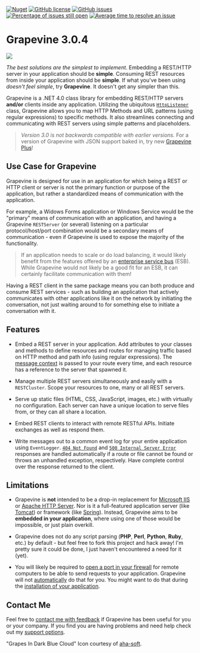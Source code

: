 [![Nuget][nuget-img]][nuget-url]
[![GitHub license][github-license-img]][github-license-url]
[![GitHub issues][github-issues-img]][github-issues-url]
[![Percentage of issues still open][issues-open-img]][issues-open-url]
[![Average time to resolve an issue][issues-res-img]][issues-res-url]

Grapevine 3.0.4
===============

![](https://raw.github.com/scottoffen/Grapevine/master/grapevine.png)

*The best solutions are the simplest to implement*. Embedding a REST/HTTP server in your application should be **simple**. Consuming REST resources from inside your application should be **simple**. If what you've been using *doesn't feel simple*, try **Grapevine**. It doesn't get any simpler than this.

Grapevine is a .NET 4.0 class library for embedding REST/HTTP servers **and/or** clients inside any application. Utilizing the ubiquitous [`HttpListener`](http://msdn.microsoft.com/en-us/library/vstudio/system.net.httplistener(v=vs.100)) class, Grapevine allows you to map HTTP Methods and URL patterns (using regular expressions) to specific methods. It also streamlines connecting and communicating with REST servers using simple patterns and placeholders.

>*Version 3.0 is not backwards compatible with earlier versions.* For a version of Grapevine with JSON support baked in, try new [Grapevine Plus](https://github.com/scottoffen/GrapevinePlus)!

## Use Case for Grapevine ##

Grapevine is designed for use in an application for which being a REST or HTTP client or server is not the primary function or purpose of the application, but rather a standardized means of communication with the application.

For example, a Widows Forms application or Windows Service would be the "primary" means of communication with an application, and having a Grapevine `RESTServer` (or several) listening on a particular protocol/host/port combination would be a secondary means of communication - even if Grapevine is used to expose the majority of the functionality.

>If an application needs to scale or do load balancing, it would likely benefit from the features offered by an [enterprise service bus](http://en.wikipedia.org/wiki/Enterprise_service_bus) (ESB). While Grapevine would not likely be a good fit for an ESB, it can certainly facilitate communication with them!

Having a REST client in the same package means you can both produce and consume REST services - such as building an application that actively communicates with other applications like it on the network by initiating the conversation, not just waiting around to for something else to initiate a conversation with it.

## Features ##

- Embed a REST server in your application. Add attributes to your classes and methods to define resources and routes for managing traffic based on HTTP method and path info (using regular expressions). The [message context](http://msdn.microsoft.com/en-us/library/vstudio/system.net.httplistenercontext(v=vs.110).aspx) is passed to your route every time, and each resource has a reference to the server that spawned it.

- Manage multiple REST servers simultaneously and easily with a `RESTCluster`. Scope your resources to one, many or all REST servers.

- Serve up static files (HTML, CSS, JavaScript, images, etc.) with virtually no configuration. Each server can have a unique location to serve files from, or they can all share a location.

- Embed REST clients to interact with remote RESTful APIs. Initiate exchanges as well as respond them.

- Write messages out to a common event log for your entire application using `EventLogger`. [`404 Not Found`](http://en.wikipedia.org/wiki/HTTP_404) and [`500 Internal Server Error`](http://en.wikipedia.org/wiki/List_of_HTTP_status_codes#5xx_Server_Error) responses are handled automatically if a route or file cannot be found or throws an unhandled exception, respectively. Have complete control over the response returned to the client.

## Limitations ##

- Grapevine is **not** intended to be a drop-in replacement for [Microsoft IIS](http://www.iis.net/) or [Apache HTTP Server](http://httpd.apache.org/). Nor is it a full-featured application server (like [Tomcat](http://en.wikipedia.org/wiki/Apache_Tomcat)) or framework (like [Spring](http://en.wikipedia.org/wiki/Spring_Framework)). Instead, Grapevine aims to be **embedded in your application**, where using one of those would be impossible, or just plain overkill.

- Grapevine does not do any script parsing (**PHP**, **Perl**, **Python**, **Ruby**, etc.) by default - but feel free to fork this project and hack away! I'm pretty sure it could be done, I just haven't encountered a need for it (yet).

- You will likely be required to [open a port in your firewall](http://www.lmgtfy.com/?q=how+to+open+a+port+on+windows) for remote computers to be able to send requests to your application. Grapevine will not [automatically](http://msdn.microsoft.com/en-us/library/aa366418%28VS.85%29.aspx) do that for you.  You might want to do that during the [installation of your application](http://www.codeproject.com/Articles/14906/Open-Windows-Firewall-During-Installation).

## Contact Me ##
Feel free to [contact me with feedback](mailto:github@scottoffen.com) if Grapevine has been useful for you or your company. If you find you are having problems and need help check out my [support options](https://github.com/scottoffen/Grapevine/blob/master/SUPPORT.md).

"Grapes In Dark Blue Cloud" Icon courtesy of [aha-soft](http://www.aha-soft.com/free-icons/free-dark-blue-cloud-icons/).

[nuget-img]: https://img.shields.io/nuget/dt/Grapevine.svg
[nuget-url]: http://www.nuget.org/packages/Grapevine "Downloads from NuGet"
[github-issues-img]: https://img.shields.io/github/issues/scottoffen/Grapevine.svg
[github-issues-url]: https://github.com/scottoffen/Grapevine/issues "Current open issues"
[github-license-img]: https://img.shields.io/github/license/scottoffen/Grapevine.svg
[github-license-url]: LICENSE "Project license"
[issues-open-img]: http://isitmaintained.com/badge/open/scottoffen/Grapevine.svg
[issues-open-url]: http://isitmaintained.com/project/scottoffen/Grapevine "Percentage of issues still open"
[issues-res-img]: http://isitmaintained.com/badge/resolution/scottoffen/Grapevine.svg
[issues-res-url]: http://isitmaintained.com/project/scottoffen/Grapevine "Average time to resolve an issue"

